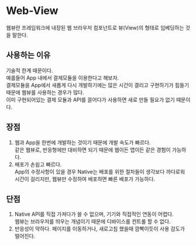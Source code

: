# Web-View
웹뷰란 프레임워크에 내장된 웹 브라우저 컴포넌트로 뷰(View)의 형태로 임베딩하는 것을 말한다.

## 사용하는 이유
기술적 한계 때문이다.  
예를들어 App 내에서 결제모듈을 이용한다고 해보자.  
결제모듈을 App에서 새롭게 다시 개발하기에는 많은 시간이 결리고 구현하기가 힘들기 때문에 웹뷰를 사용하는 경우가 많다.  
이미 구현되어있는 결제 모듈과 API를 끌어다가 사용하면 새로 만들 필요가 없기 때문이다.

## 장점
1. 웹과 App을 한번에 개발하는 것이기 때문에 개발 속도가 빠르다.  
   같은 웹뷰로, 반응형에만 대비하면 되기 때문에 웹이든 앱이든 같은 경험이 가능하다.
2. 배포가 손쉽고 빠르다.  
   App의 수정사항이 있을 경우 Native는 배포를 위한 절차들이 생각보다 까다로워 시간이 걸리지만,
   웹뷰만 수정하여 배포하면 빠른 배포가 가능하다.
## 단점
1. Native API를 직접 가져다가 쓸 수 없으며, 기기와 직접적인 연동이 어렵다.  
   웹뷰는 브라우저를 띄우는 개념이기 때문에 디바이스를 컨트롤 할 수 없다.
2. 반응성이 약하다.
   페이지를 이동하거나, 새로고침 했을때 깜빡이듯이 사용 감도가 떨어진다.
